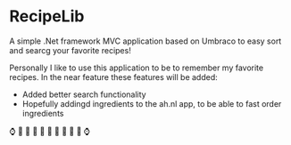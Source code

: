 # RecipeLib
A simple .Net framework MVC application based on Umbraco to easy sort and searcg your favorite recipes!

Personally I like to use this application to be to remember my favorite recipes. In the near feature these features will be added:
- Added better search functionality
- Hopefully addingd ingredients to the ah.nl app, to be able to fast order ingredients

:watch:
:cake: 
:cookie:
:eggplant:
:pizza:
:hamburger:
:curry:
:sushi:
:stew:
:fork_and_knife:
:watch:
